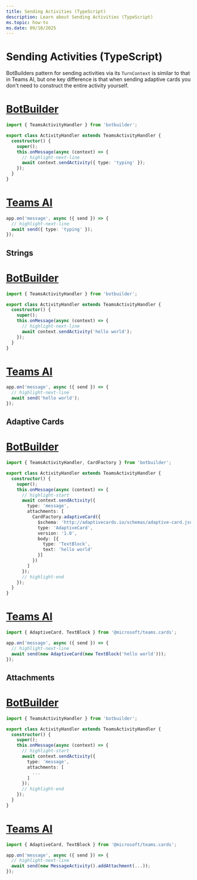 ```yaml
---
title: Sending Activities (TypeScript)
description: Learn about Sending Activities (TypeScript)
ms.topic: how-to
ms.date: 09/18/2025
---
```


# Sending Activities (TypeScript)

BotBuilders pattern for sending activities via its `TurnContext` is similar to that
in Teams AI, but one key difference is that when sending adaptive cards you don't need
to construct the entire activity yourself.

# [BotBuilder](#tab/botbuilder)
```typescript
import { TeamsActivityHandler } from 'botbuilder';

export class ActivityHandler extends TeamsActivityHandler {
  constructor() {
    super();
    this.onMessage(async (context) => {
      // highlight-next-line
      await context.sendActivity({ type: 'typing' });
    });
  }
}
```

# [Teams AI](#tab/teams-ai)
```typescript
app.on('message', async ({ send }) => {
  // highlight-next-line
  await send({ type: 'typing' });
});
```



## Strings

# [BotBuilder](#tab/botbuilder)
```typescript
import { TeamsActivityHandler } from 'botbuilder';

export class ActivityHandler extends TeamsActivityHandler {
  constructor() {
    super();
    this.onMessage(async (context) => {
      // highlight-next-line
      await context.sendActivity('hello world');
    });
  }
}
```

# [Teams AI](#tab/teams-ai)
```typescript
app.on('message', async ({ send }) => {
  // highlight-next-line
  await send('hello world');
});
```



## Adaptive Cards

# [BotBuilder](#tab/botbuilder)
```typescript
import { TeamsActivityHandler, CardFactory } from 'botbuilder';

export class ActivityHandler extends TeamsActivityHandler {
  constructor() {
    super();
    this.onMessage(async (context) => {
      // highlight-start
      await context.sendActivity({
        type: 'message',
        attachments: [
          CardFactory.adaptiveCard({
            $schema: 'http://adaptivecards.io/schemas/adaptive-card.json',
            type: 'AdaptiveCard',
            version: '1.0',
            body: [{
              type: 'TextBlock',
              text: 'hello world'
            }]
          })
        ]
      });
      // highlight-end
    });
  }
}
```

# [Teams AI](#tab/teams-ai)
```typescript
import { AdaptiveCard, TextBlock } from '@microsoft/teams.cards';

app.on('message', async ({ send }) => {
  // highlight-next-line
  await send(new AdaptiveCard(new TextBlock('hello world')));
});
```



## Attachments

# [BotBuilder](#tab/botbuilder)
```typescript
import { TeamsActivityHandler } from 'botbuilder';

export class ActivityHandler extends TeamsActivityHandler {
  constructor() {
    super();
    this.onMessage(async (context) => {
      // highlight-start
      await context.sendActivity({
        type: 'message',
        attachments: [
          ...
        ]
      });
      // highlight-end
    });
  }
}
```

# [Teams AI](#tab/teams-ai)
```typescript
import { AdaptiveCard, TextBlock } from '@microsoft/teams.cards';

app.on('message', async ({ send }) => {
  // highlight-next-line
  await send(new MessageActivity().addAttachment(...));
});
```
